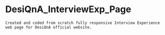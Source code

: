 # DesiQnA_InterviewExp_Page

`Created and coded from scratch fully responsive Interview Experience web page for DesiQnA official website.`
